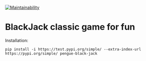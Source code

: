 [![Maintainability](https://api.codeclimate.com/v1/badges/d16e50d047b45fb639f2/maintainability)](https://codeclimate.com/github/Pengue/black-jack/maintainability)

# BlackJack classic game for fun

Installation:

`pip install -i https://test.pypi.org/simple/ --extra-index-url https://pypi.org/simple/ pengue-black-jack`

